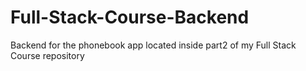 # Full-Stack-Course-Backend
Backend for the phonebook app located inside part2 of my Full Stack Course repository
